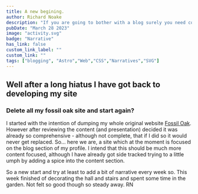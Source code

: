 ```yaml
---
title: A new begining.
author: Richard Noake
description: "If you are going to bother with a blog surely you need content!"
pubDate: "March 28 2023"
image: "activity.svg"
badge: "Narrative"
has_link: false
custom_link_label: ""
custom_link: ""
tags: ["blogging", "Astro","Web","CSS","Narratives","SVG"]
---
```


## Well after a long hiatus I have got back to developing my site

### Delete all my fossil oak site and start again?

I started with the intention of dumping my whole original website [Fossil Oak](https://fossiloak.co.uk/). However after reviewing the content (and presentation) decided it was already so comprehensive - although not complete, that if I did so it would never get replaced. So... here we are, a site which at the moment is focused on the blog section of my profile. I intend that this should be much more content focused, although I have already got side tracked trying to a little umph by adding a spice into the content section.

So a new start and try at least to add a bit of narrative every week so. This week finished of decorating the hall and stairs and spent some time in the garden. Not felt so good though so steady away.
RN
